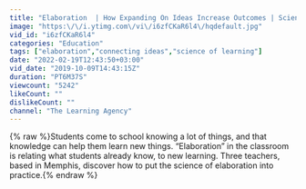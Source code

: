 ```yaml
---
title: "Elaboration  | How Expanding On Ideas Increase Outcomes | Science of Learning Series"
image: "https:\/\/i.ytimg.com\/vi\/i6zfCKaR6l4\/hqdefault.jpg"
vid_id: "i6zfCKaR6l4"
categories: "Education"
tags: ["elaboration","connecting ideas","science of learning"]
date: "2022-02-19T12:43:50+03:00"
vid_date: "2019-10-09T14:43:15Z"
duration: "PT6M37S"
viewcount: "5242"
likeCount: ""
dislikeCount: ""
channel: "The Learning Agency"
---
```

{% raw %}Students come to school knowing a lot of things, and that knowledge can help them learn new things. “Elaboration” in the classroom is relating what students already know, to new learning. Three teachers, based in Memphis, discover how to put the science of elaboration into practice.{% endraw %}
